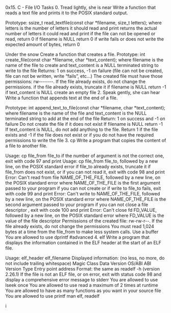 0x15. C - File I/O Tasks 0. Tread lightly, she is near Write a function that reads a text file and prints it to the POSIX standard output.

Prototype: ssize_t read_textfile(const char *filename, size_t letters); where letters is the number of letters it should read and print returns the actual number of letters it could read and print if the file can not be opened or read, return 0 if filename is NULL return 0 if write fails or does not write the expected amount of bytes, return 0

Under the snow Create a function that creates a file.
Prototype: int create_file(const char *filename, char *text_content); where filename is the name of the file to create and text_content is a NULL terminated string to write to the file Returns: 1 on success, -1 on failure (file can not be created, file can not be written, write “fails”, etc…) The created file must have those permissions: rw-------. If the file already exists, do not change the permissions. if the file already exists, truncate it if filename is NULL return -1 if text_content is NULL create an empty file 2. Speak gently, she can hear Write a function that appends text at the end of a file.

Prototype: int append_text_to_file(const char *filename, char *text_content); where filename is the name of the file and text_content is the NULL terminated string to add at the end of the file Return: 1 on success and -1 on failure Do not create the file if it does not exist If filename is NULL return -1 If text_content is NULL, do not add anything to the file. Return 1 if the file exists and -1 if the file does not exist or if you do not have the required permissions to write the file 3. cp Write a program that copies the content of a file to another file.

Usage: cp file_from file_to if the number of argument is not the correct one, exit with code 97 and print Usage: cp file_from file_to, followed by a new line, on the POSIX standard error if file_to already exists, truncate it if file_from does not exist, or if you can not read it, exit with code 98 and print Error: Can't read from file NAME_OF_THE_FILE, followed by a new line, on the POSIX standard error where NAME_OF_THE_FILE is the first argument passed to your program if you can not create or if write to file_to fails, exit with code 99 and print Error: Can't write to NAME_OF_THE_FILE, followed by a new line, on the POSIX standard error where NAME_OF_THE_FILE is the second argument passed to your program if you can not close a file descriptor , exit with code 100 and print Error: Can't close fd FD_VALUE, followed by a new line, on the POSIX standard error where FD_VALUE is the value of the file descriptor Permissions of the created file: rw-rw-r--. If the file already exists, do not change the permissions You must read 1,024 bytes at a time from the file_from to make less system calls. Use a buffer You are allowed to use dprintf #advanced 4. elf Write a program that displays the information contained in the ELF header at the start of an ELF file.

Usage: elf_header elf_filename Displayed information: (no less, no more, do not include trailing whitespace) Magic Class Data Version OS/ABI ABI Version Type Entry point address Format: the same as readelf -h (version 2.26.1) If the file is not an ELF file, or on error, exit with status code 98 and display a comprehensive error message to stderr You are allowed to use lseek once You are allowed to use read a maximum of 2 times at runtime You are allowed to have as many functions as you want in your source file You are allowed to use printf man elf, readelf

i
